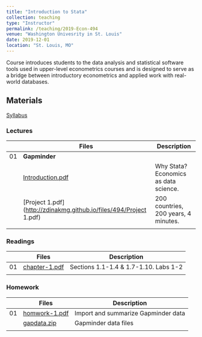 ```yaml
---
title: "Introduction to Stata"
collection: teaching
type: "Instructor"
permalink: /teaching/2019-Econ-494
venue: "Washington Univesrity in St. Louis"
date: 2019-12-01
location: "St. Louis, MO"
---
```


Course introduces students to the data analysis and statistical software tools used in upper-level econometrics courses and is designed to serve as a bridge between introductory econometrics and applied work with real-world databases.

## Materials
[Syllabus](http://zdinakmg.github.io/files/494/econ-494-syllabus-fl2019.pdf) 

### Lectures

|                  | Files  | Description                                                  |
| --------         | ------ | ------------------------------------------------------------ |
| 01 | **Gapminder** |
| | [Introduction.pdf](http://zdinakmg.github.io/files/494/Introduction.pdf) | Why Stata? Economics as data science.        |
| | [Project 1.pdf](http://zdinakmg.github.io/files/494/Project 1.pdf) | 200 countries, 200 years, 4 minutes.               |
| | |


### Readings

|                  | Files  | Description                                                  |
| --------         | ------ | ------------------------------------------------------------ |
| 01 | [chapter-1.pdf](http://zdinakmg.github.io/files/494/chapter-1.pdf)   | Sections 1.1-1.4 & 1.7-1.10. Labs 1-2   |
| | | |

### Homework

|                  | Files  | Description                                                  |
| --------         | ------ | ------------------------------------------------------------ |
| 01 | [homwork-1.pdf](http://zdinakmg.github.io/files/494/econ-494-homework-1.pdf)   |  Import and summarize Gapminder data |
| | [gapdata.zip](http://zdinakmg.github.io/files/494/gapdata.zip)   | Gapminder data files |
| | | |




